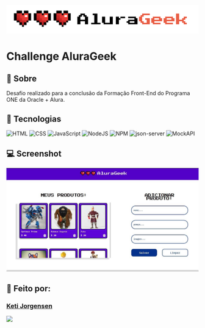<p align="center"> <img src="./assets/logo.svg" alt="Logotipo do AluraGeek"> </p>

<h1>Challenge AluraGeek</h1>

<h2>🔖 Sobre</h2>
<p>Desafio realizado para a conclusão da Formação Front-End do Programa ONE da Oracle + Alura.</p>

## 🚀 Tecnologias
<div>
  <img src="https://img.shields.io/badge/HTML-239120?style=for-the-badge&logo=html5&logoColor=white" alt="HTML">
  <img src="https://img.shields.io/badge/CSS-239120?&style=for-the-badge&logo=css3&logoColor=white" alt="CSS">
  <img src="https://img.shields.io/badge/JavaScript-F7DF1E?style=for-the-badge&logo=javascript&logoColor=black" alt="JavaScript">
  <img src="https://img.shields.io/badge/node.js-6DA55F?style=for-the-badge&logo=node.js&logoColor=white" alt="NodeJS">
  <img src="https://img.shields.io/badge/NPM-%23CB3837.svg?style=for-the-badge&logo=npm&logoColor=white" alt="NPM">
  <img src="https://img.shields.io/badge/json--server-323330?style=for-the-badge&logo=json&logoColor=white" alt="json-server">
  <img src="https://img.shields.io/badge/MockAPI-ff69b4?style=for-the-badge&logoColor=white" alt="MockAPI">
</div>

## 💻 Screenshot

![alurageek-capa](./assets/alurageek-capa.JPG)

## 🌟 Feito por:

### <a href="https://github.com/ketijor">Keti Jorgensen</a>

<a href="https://linkedin.com/in/ketrin-jorgensen-dev" target="_blank"><img loading="lazy" src="https://img.shields.io/badge/-LinkedIn-%230077B5?style=for-the-badge&logo=linkedin&logoColor=white" target="_blank"></a>
